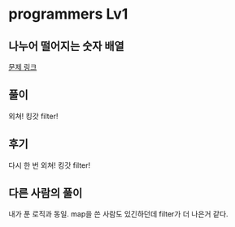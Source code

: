 # programmers Lv1

## 나누어 떨어지는 숫자 배열

[문제 링크](https://programmers.co.kr/learn/courses/30/lessons/12910)

## 풀이

외쳐! 킹갓 filter! 

## 후기

다시 한 번 외쳐! 킹갓 filter! 

## 다른 사람의 풀이

내가 푼 로직과 동일. map을 쓴 사람도 있긴하던데 filter가 더 나은거 같다. 